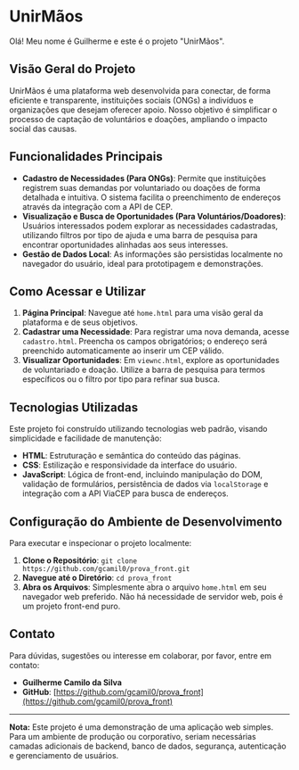 # UnirMãos

Olá! Meu nome é Guilherme e este é o projeto "UnirMãos".

## Visão Geral do Projeto

UnirMãos é uma plataforma web desenvolvida para conectar, de forma eficiente e transparente, instituições sociais (ONGs) a indivíduos e organizações que desejam oferecer apoio. Nosso objetivo é simplificar o processo de captação de voluntários e doações, ampliando o impacto social das causas.

## Funcionalidades Principais

* **Cadastro de Necessidades (Para ONGs)**: Permite que instituições registrem suas demandas por voluntariado ou doações de forma detalhada e intuitiva. O sistema facilita o preenchimento de endereços através da integração com a API de CEP.
* **Visualização e Busca de Oportunidades (Para Voluntários/Doadores)**: Usuários interessados podem explorar as necessidades cadastradas, utilizando filtros por tipo de ajuda e uma barra de pesquisa para encontrar oportunidades alinhadas aos seus interesses.
* **Gestão de Dados Local**: As informações são persistidas localmente no navegador do usuário, ideal para prototipagem e demonstrações.

## Como Acessar e Utilizar

1.  **Página Principal**: Navegue até `home.html` para uma visão geral da plataforma e de seus objetivos.
2.  **Cadastrar uma Necessidade**: Para registrar uma nova demanda, acesse `cadastro.html`. Preencha os campos obrigatórios; o endereço será preenchido automaticamente ao inserir um CEP válido.
3.  **Visualizar Oportunidades**: Em `viewnc.html`, explore as oportunidades de voluntariado e doação. Utilize a barra de pesquisa para termos específicos ou o filtro por tipo para refinar sua busca.

## Tecnologias Utilizadas

Este projeto foi construído utilizando tecnologias web padrão, visando simplicidade e facilidade de manutenção:

* **HTML**: Estruturação e semântica do conteúdo das páginas.
* **CSS**: Estilização e responsividade da interface do usuário.
* **JavaScript**: Lógica de front-end, incluindo manipulação do DOM, validação de formulários, persistência de dados via `localStorage` e integração com a API ViaCEP para busca de endereços.

## Configuração do Ambiente de Desenvolvimento

Para executar e inspecionar o projeto localmente:

1.  **Clone o Repositório**:
    `git clone https://github.com/gcamil0/prova_front.git`
2.  **Navegue até o Diretório**:
    `cd prova_front`
3.  **Abra os Arquivos**: Simplesmente abra o arquivo `home.html` em seu navegador web preferido. Não há necessidade de servidor web, pois é um projeto front-end puro.

## Contato

Para dúvidas, sugestões ou interesse em colaborar, por favor, entre em contato:

* **Guilherme Camilo da Silva**
* **GitHub**: [https://github.com/gcamil0/prova_front](https://github.com/gcamil0/prova_front)

---

**Nota:** Este projeto é uma demonstração de uma aplicação web simples. Para um ambiente de produção ou corporativo, seriam necessárias camadas adicionais de backend, banco de dados, segurança, autenticação e gerenciamento de usuários.